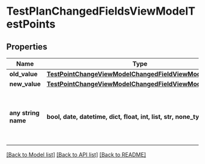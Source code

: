 # TestPlanChangedFieldsViewModelTestPoints


## Properties
Name | Type | Description | Notes
------------ | ------------- | ------------- | -------------
**old_value** | [**TestPointChangeViewModelChangedFieldViewModelOldValue**](TestPointChangeViewModelChangedFieldViewModelOldValue.md) |  | [optional] 
**new_value** | [**TestPointChangeViewModelChangedFieldViewModelOldValue**](TestPointChangeViewModelChangedFieldViewModelOldValue.md) |  | [optional] 
**any string name** | **bool, date, datetime, dict, float, int, list, str, none_type** | any string name can be used but the value must be the correct type | [optional]

[[Back to Model list]](../README.md#documentation-for-models) [[Back to API list]](../README.md#documentation-for-api-endpoints) [[Back to README]](../README.md)


